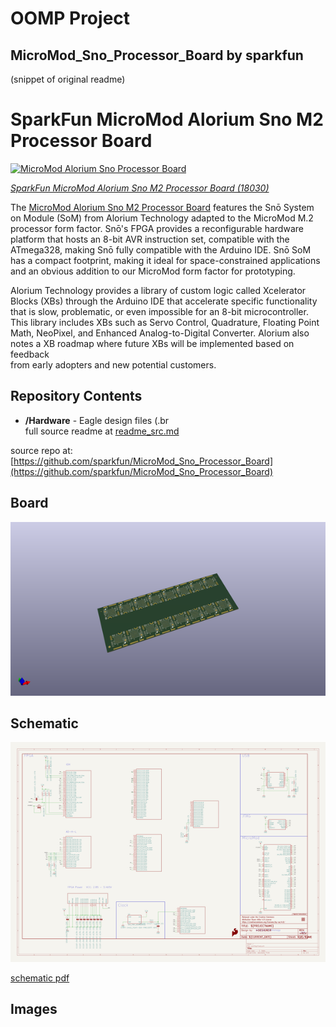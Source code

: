# OOMP Project  
## MicroMod_Sno_Processor_Board  by sparkfun  
  
(snippet of original readme)  
  
SparkFun MicroMod Alorium Sno M2 Processor Board  
========================================  
  
[![MicroMod Alorium Sno Processor Board](https://cdn.sparkfun.com/assets/parts/1/7/2/5/8/18030-SparkFun_MicroMod_Alorium_Sno_Processor_Board-01a.jpg)](https://www.sparkfun.com/products/18030)  
  
[*SparkFun MicroMod Alorium Sno M2 Processor Board (18030)*](https://www.sparkfun.com/products/18030)  
  
The [MicroMod Alorium Sno M2 Processor Board](https://www.sparkfun.com/products/18030) features the Snō System on Module (SoM) from Alorium Technology adapted to the MicroMod M.2 processor form factor. Snō's FPGA provides a reconfigurable hardware platform that hosts an 8-bit AVR instruction set, compatible with the ATmega328, making Snō fully compatible with the Arduino IDE. Snō SoM has a compact footprint, making it ideal for space-constrained applications and an obvious addition to our MicroMod form factor for prototyping.   
  
Alorium Technology provides a library of custom logic called Xcelerator Blocks (XBs) through the Arduino IDE that accelerate specific functionality that is slow, problematic, or even impossible for an 8-bit microcontroller. This library includes XBs such as Servo Control, Quadrature, Floating Point Math, NeoPixel, and Enhanced Analog-to-Digital Converter. Alorium also notes a XB roadmap where future XBs will be implemented based on feedback  
from early adopters and new potential customers.   
  
  
Repository Contents  
-------------------  
  
* **/Hardware** - Eagle design files (.br  
  full source readme at [readme_src.md](readme_src.md)  
  
source repo at: [https://github.com/sparkfun/MicroMod_Sno_Processor_Board](https://github.com/sparkfun/MicroMod_Sno_Processor_Board)  
## Board  
  
[![working_3d.png](working_3d_600.png)](working_3d.png)  
## Schematic  
  
[![working_schematic.png](working_schematic_600.png)](working_schematic.png)  
  
[schematic pdf](working_schematic.pdf)  
## Images  
